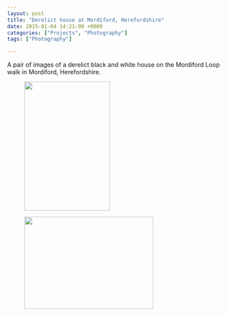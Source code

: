 ```yaml
---
layout: post
title: "Derelict house at Mordiford, Herefordshire"
date: 2015-01-04 14:21:00 +0000
categories: ["Projects", "Photography"]
tags: ["Photography"]

---
```

A pair of images of a derelict black and white house on the Mordiford Loop walk in Mordiford, Herefordshire.

<div class="gallery">

<figure><a href="{{ site.baseurl }}/wp-content/uploads/2022/12/dsc_0026_16339765756_o-scaled.jpg"><img src="https://www.circleseven.co.uk/wp-content/uploads/2022/12/dsc_0026_16339765756_o-199x300.jpg" width="199" height="300" alt="" loading="lazy"></a></figure>
<figure><a href="{{ site.baseurl }}/wp-content/uploads/2022/12/dsc_0025_16178123268_o-scaled.jpg"><img src="https://www.circleseven.co.uk/wp-content/uploads/2022/12/dsc_0025_16178123268_o-300x214.jpg" width="300" height="214" alt="" loading="lazy"></a></figure>

</div>
